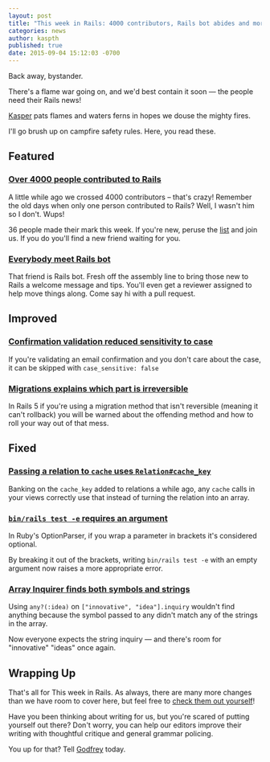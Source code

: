 ```yaml
---
layout: post
title: "This week in Rails: 4000 contributors, Rails bot abides and more!"
categories: news
author: kaspth
published: true
date: 2015-09-04 15:12:03 -0700
---
```


Back away, bystander.

There's a flame war going on, and we'd best contain it soon — the people need their Rails news!

[Kasper](https://twitter.com/kaspth) pats flames and waters ferns in hopes we douse the mighty fires.

I'll go brush up on campfire safety rules. Here, you read these.

## Featured

### [Over 4000 people contributed to Rails](http://contributors.rubyonrails.org/contributors/in-time-window/20150828-201509042100)

A little while ago we crossed 4000 contributors – that's crazy! Remember the old days when only one person contributed to Rails? Well, I wasn't him so I don't. Wups!

36 people made their mark this week. If you're new, peruse the [list](https://github.com/rails/rails/issues) and join us. If you do you'll find a new friend waiting for you.

### [Everybody meet Rails bot](https://github.com/rails-bot)

That friend is Rails bot. Fresh off the assembly line to bring those new to Rails a welcome message and tips. You'll even get a reviewer assigned to help move things along. Come say hi with a pull request.

## Improved

### [Confirmation validation reduced sensitivity to case](https://github.com/rails/rails/pull/17351)

If you're validating an email confirmation and you don't care about the case, it can be skipped with `case_sensitive: false`

### [Migrations explains which part is irreversible](https://github.com/rails/rails/pull/21412)

In Rails 5 if you're using a migration method that isn't reversible (meaning it can't rollback) you will be warned about the offending method and how to roll your way out of that mess.

## Fixed

### [Passing a relation to `cache` uses `Relation#cache_key`](https://github.com/rails/rails/pull/21416)

Banking on the `cache_key` added to relations a while ago, any `cache` calls in your views correctly use that instead of turning the relation into an array.

### [`bin/rails test -e` requires an argument](https://github.com/rails/rails/pull/21423)

In Ruby's OptionParser, if you wrap a parameter in brackets it's considered optional.

By breaking it out of the brackets, writing `bin/rails test -e` with an empty argument now raises a more appropriate error.

### [Array Inquirer finds both symbols and strings](https://github.com/rails/rails/pull/21421)

Using `any?(:idea)` on `["innovative", "idea"].inquiry` wouldn't find anything because the symbol passed to any didn't match any of the strings in the array.

Now everyone expects the string inquiry — and there's room for "innovative" "ideas" once again.

## Wrapping Up

That's all for This week in Rails. As always, there are many more changes than we have room to cover here, but feel free to [check them out yourself](https://github.com/rails/rails/compare/master@%7B2015-08-28%7D...@%7B2015-09-04%7D)!

Have you been thinking about writing for us, but you're scared of putting yourself out there? Don't worry, you can help our editors improve their writing with thoughtful critique and general grammar policing.

You up for that? Tell [Godfrey](mailto:godfreykfc@gmail.com) today.

